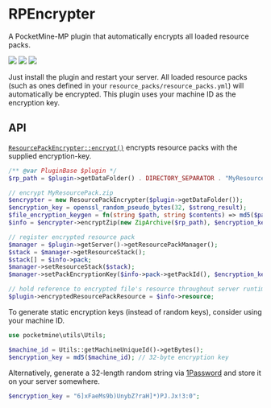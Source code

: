# RPEncrypter
A PocketMine-MP plugin that automatically encrypts all loaded resource packs.

[![](https://poggit.pmmp.io/shield.state/RPEncrypter)](https://poggit.pmmp.io/p/RPEncrypter)
[![](https://poggit.pmmp.io/shield.api/RPEncrypter)](https://poggit.pmmp.io/p/RPEncrypter)
[![](https://poggit.pmmp.io/shield.dl.total/RPEncrypter)](https://poggit.pmmp.io/p/RPEncrypter)

Just install the plugin and restart your server. All loaded resource packs (such as ones defined in your `resource_packs/resource_packs.yml`) will automatically be encrypted. This plugin uses your machine ID as the encryption key.

## API
[`ResourcePackEncrypter::encrypt()`](https://github.com/Muqsit/RPEncrypter/blob/master/src/muqsit/rpencrypter/ResourcePackEncrypter.php) encrypts resource packs with the supplied encryption-key.
```php
/** @var PluginBase $plugin */
$rp_path = $plugin->getDataFolder() . DIRECTORY_SEPARATOR . "MyResourcePack.zip";

// encrypt MyResourcePack.zip
$encrypter = new ResourcePackEncrypter($plugin->getDataFolder());
$encryption_key = openssl_random_pseudo_bytes(32, $strong_result);
$file_encryption_keygen = fn(string $path, string $contents) => md5($path . $contents);
$info = $encrypter->encryptZip(new ZipArchive($rp_path), $encryption_key, $file_encryption_keygen);

// register encrypted resource pack
$manager = $plugin->getServer()->getResourcePackManager();
$stack = $manager->getResourceStack();
$stack[] = $info->pack;
$manager->setResourceStack($stack);
$manager->setPackEncryptionKey($info->pack->getPackId(), $encryption_key);

// hold reference to encrypted file's resource throughout server runtime
$plugin->encryptedResourcePackResource = $info->resource;
```

To generate static encryption keys (instead of random keys), consider using your machine ID.
```php
use pocketmine\utils\Utils;

$machine_id = Utils::getMachineUniqueId()->getBytes();
$encryption_key = md5($machine_id); // 32-byte encryption key
```

Alternatively, generate a 32-length random string via [1Password](https://1password.com/password-generator/) and store it on your server somewhere.
```php
$encryption_key = "6]xFaeMs9b)UnybZ?raH]*)PJ.Jx!3:0";
```
